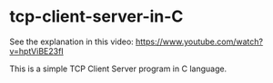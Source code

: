 # tcp-client-server-in-C

See the explanation in this video: https://www.youtube.com/watch?v=hptViBE23fI

This is a simple TCP Client Server program in C language. 
